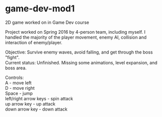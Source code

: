 # game-dev-mod1
2D game worked on in Game Dev course

Project worked on Spring 2016 by 4-person team, including myself.
I handled the majority of the player movement, enemy AI, collision and interaction of enemy/player.

Objective: Survive enemy waves, avoid falling, and get through the boss "fight".  
Current status: Unfinished. Missing some animations, level expansion, and boss area.

Controls:  
A - move left  
D - move right  
Space - jump  
left/right arrow keys - spin attack  
up arrow key - up attack  
down arrow key - down attack
